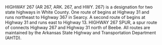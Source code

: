 HIGHWAY 267 (AR 267, ARK. 267, and HWY. 267) is a designation for two state highways in White County. One route of begins at Highway 31 and runs northeast to Highway 367 in Searcy. A second route of begins at Highway 31 and runs east to Highway 13. HIGHWAY 267 SPUR, a spur route of connects Highway 267 and Highway 31 north of Beebe. All routes are maintained by the Arkansas State Highway and Transportation Department (AHTD).
